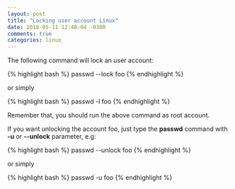 ```yaml
---
layout: post
title: "Locking user account Linux"
date: 2018-05-11 12:48:04 -0300
comments: true
categories: linux
---
```


The following command will lock an user <!--more--> account:

{% highlight bash %}
passwd --lock foo
{% endhighlight %}

or simply

{% highlight bash %}
passwd -l foo
{% endhighlight %}

Remember that, you should run the above command as root account.

If you want unlocking the account foo, just type the **passwd** command with **-u** or **--unlock** parameter, e.g:

{% highlight bash %}
passwd --unlock foo
{% endhighlight %}

or simply

{% highlight bash %}
passwd -u foo
{% endhighlight %}
